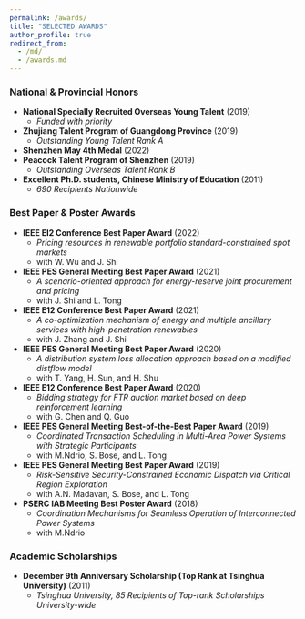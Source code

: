 ```yaml
---
permalink: /awards/
title: "SELECTED AWARDS"
author_profile: true
redirect_from: 
  - /md/
  - /awards.md
---
```


### National & Provincial Honors

- **National Specially Recruited Overseas Young Talent** (2019)
  - *Funded with priority*
- **Zhujiang Talent Program of Guangdong Province** (2019)
  - *Outstanding Young Talent Rank A*
- **Shenzhen May 4th Medal** (2022)
- **Peacock Talent Program of Shenzhen** (2019)
  - *Outstanding Overseas Talent Rank B*
- **Excellent Ph.D. students, Chinese Ministry of Education** (2011)
  - *690 Recipients Nationwide*

### Best Paper & Poster Awards

- **IEEE EI2 Conference Best Paper Award** (2022)
  - *Pricing resources in renewable portfolio standard-constrained spot markets*
  - with W. Wu and J. Shi
- **IEEE PES General Meeting Best Paper Award** (2021)
  - *A scenario-oriented approach for energy-reserve joint procurement and pricing*
  - with J. Shi and L. Tong
- **IEEE E12 Conference Best Paper Award** (2021)
  - *A co-optimization mechanism of energy and multiple ancillary services with high-penetration renewables*
  - with J. Zhang and J. Shi
- **IEEE PES General Meeting Best Paper Award** (2020)
  - *A distribution system loss allocation approach based on a modified distflow model*
  - with T. Yang, H. Sun, and H. Shu
- **IEEE E12 Conference Best Paper Award** (2020)
  - *Bidding strategy for FTR auction market based on deep reinforcement learning*
  - with G. Chen and Q. Guo
- **IEEE PES General Meeting Best-of-the-Best Paper Award** (2019)
  - *Coordinated Transaction Scheduling in Multi-Area Power Systems with Strategic Participants*
  - with M.Ndrio, S. Bose, and L. Tong
- **IEEE PES General Meeting Best Paper Award** (2019)
  - *Risk-Sensitive Security-Constrained Economic Dispatch via Critical Region Exploration*
  - with A.N. Madavan, S. Bose, and L. Tong
- **PSERC IAB Meeting Best Poster Award** (2018)
  - *Coordination Mechanisms for Seamless Operation of Interconnected Power Systems*
  - with M.Ndrio

### Academic Scholarships

- **December 9th Anniversary Scholarship (Top Rank at Tsinghua University)** (2011)
  - *Tsinghua University, 85 Recipients of Top-rank Scholarships University-wide*
